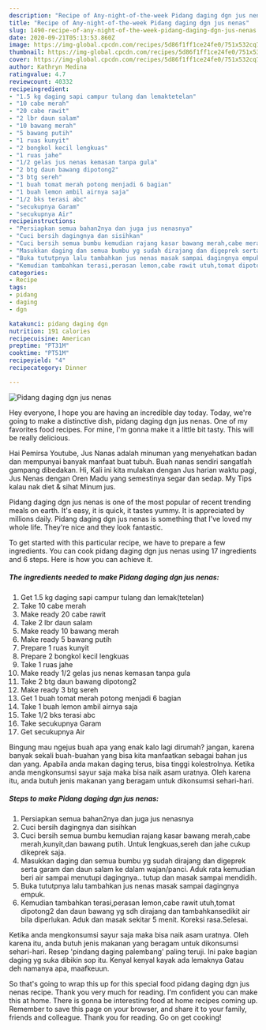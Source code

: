 ```yaml
---
description: "Recipe of Any-night-of-the-week Pidang daging dgn jus nenas"
title: "Recipe of Any-night-of-the-week Pidang daging dgn jus nenas"
slug: 1490-recipe-of-any-night-of-the-week-pidang-daging-dgn-jus-nenas
date: 2020-09-21T05:13:53.860Z
image: https://img-global.cpcdn.com/recipes/5d86f1ff1ce24fe0/751x532cq70/pidang-daging-dgn-jus-nenas-foto-resep-utama.jpg
thumbnail: https://img-global.cpcdn.com/recipes/5d86f1ff1ce24fe0/751x532cq70/pidang-daging-dgn-jus-nenas-foto-resep-utama.jpg
cover: https://img-global.cpcdn.com/recipes/5d86f1ff1ce24fe0/751x532cq70/pidang-daging-dgn-jus-nenas-foto-resep-utama.jpg
author: Kathryn Medina
ratingvalue: 4.7
reviewcount: 40332
recipeingredient:
- "1.5 kg daging sapi campur tulang dan lemaktetelan"
- "10 cabe merah"
- "20 cabe rawit"
- "2 lbr daun salam"
- "10 bawang merah"
- "5 bawang putih"
- "1 ruas kunyit"
- "2 bongkol kecil lengkuas"
- "1 ruas jahe"
- "1/2 gelas jus nenas kemasan tanpa gula"
- "2 btg daun bawang dipotong2"
- "3 btg sereh"
- "1 buah tomat merah potong menjadi 6 bagian"
- "1 buah lemon ambil airnya saja"
- "1/2 bks terasi abc"
- "secukupnya Garam"
- "secukupnya Air"
recipeinstructions:
- "Persiapkan semua bahan2nya dan juga jus nenasnya"
- "Cuci bersih dagingnya dan sisihkan"
- "Cuci bersih semua bumbu kemudian rajang kasar bawang merah,cabe merah,kunyit,dan bawang putih. Untuk lengkuas,sereh dan jahe cukup dikeprek saja."
- "Masukkan daging dan semua bumbu yg sudah dirajang dan digeprek serta garam dan daun salam ke dalam wajan/panci. Aduk rata kemudian beri air sampai menutupi dagingnya.. tutup dan masak sampai mendidih."
- "Buka tututpnya lalu tambahkan jus nenas masak sampai dagingnya empuk."
- "Kemudian tambahkan terasi,perasan lemon,cabe rawit utuh,tomat dipotong2 dan daun bawang yg sdh dirajang dan tambahkansedikit air bila diperlukan. Aduk dan masak sekitar 5 menit. Koreksi rasa.Selesai."
categories:
- Recipe
tags:
- pidang
- daging
- dgn

katakunci: pidang daging dgn 
nutrition: 191 calories
recipecuisine: American
preptime: "PT31M"
cooktime: "PT51M"
recipeyield: "4"
recipecategory: Dinner

---
```



![Pidang daging dgn jus nenas](https://img-global.cpcdn.com/recipes/5d86f1ff1ce24fe0/751x532cq70/pidang-daging-dgn-jus-nenas-foto-resep-utama.jpg)

Hey everyone, I hope you are having an incredible day today. Today, we're going to make a distinctive dish, pidang daging dgn jus nenas. One of my favorites food recipes. For mine, I'm gonna make it a little bit tasty. This will be really delicious.

Hai Pemirsa Youtube, Jus Nanas adalah minuman yang menyehatkan badan dan mempunyai banyak manfaat buat tubuh. Buah nanas sendiri sangatlah gampang dibedakan. Hi, Kali ini kita mulakan dengan Jus harian waktu pagi, Jus Nenas dengan Oren Madu yang semestinya segar dan sedap. My Tips kalau nak diet &amp; sihat Minum jus.

Pidang daging dgn jus nenas is one of the most popular of recent trending meals on earth. It's easy, it is quick, it tastes yummy. It is appreciated by millions daily. Pidang daging dgn jus nenas is something that I've loved my whole life. They're nice and they look fantastic.


To get started with this particular recipe, we have to prepare a few ingredients. You can cook pidang daging dgn jus nenas using 17 ingredients and 6 steps. Here is how you can achieve it.

<!--inarticleads1-->

##### The ingredients needed to make Pidang daging dgn jus nenas:

1. Get 1.5 kg daging sapi campur tulang dan lemak(tetelan)
1. Take 10 cabe merah
1. Make ready 20 cabe rawit
1. Take 2 lbr daun salam
1. Make ready 10 bawang merah
1. Make ready 5 bawang putih
1. Prepare 1 ruas kunyit
1. Prepare 2 bongkol kecil lengkuas
1. Take 1 ruas jahe
1. Make ready 1/2 gelas jus nenas kemasan tanpa gula
1. Take 2 btg daun bawang dipotong2
1. Make ready 3 btg sereh
1. Get 1 buah tomat merah potong menjadi 6 bagian
1. Take 1 buah lemon ambil airnya saja
1. Take 1/2 bks terasi abc
1. Take secukupnya Garam
1. Get secukupnya Air


Bingung mau ngejus buah apa yang enak kalo lagi dirumah? jangan, karena banyak sekali buah-buahan yang bisa kita manfaatkan sebagai bahan jus dan yang. Apabila anda makan daging terus, bisa tinggi kolestrolnya. Ketika anda mengkonsumsi sayur saja maka bisa naik asam uratnya. Oleh karena itu, anda butuh jenis makanan yang beragam untuk dikonsumsi sehari-hari. 

<!--inarticleads2-->

##### Steps to make Pidang daging dgn jus nenas:

1. Persiapkan semua bahan2nya dan juga jus nenasnya
1. Cuci bersih dagingnya dan sisihkan
1. Cuci bersih semua bumbu kemudian rajang kasar bawang merah,cabe merah,kunyit,dan bawang putih. Untuk lengkuas,sereh dan jahe cukup dikeprek saja.
1. Masukkan daging dan semua bumbu yg sudah dirajang dan digeprek serta garam dan daun salam ke dalam wajan/panci. Aduk rata kemudian beri air sampai menutupi dagingnya.. tutup dan masak sampai mendidih.
1. Buka tututpnya lalu tambahkan jus nenas masak sampai dagingnya empuk.
1. Kemudian tambahkan terasi,perasan lemon,cabe rawit utuh,tomat dipotong2 dan daun bawang yg sdh dirajang dan tambahkansedikit air bila diperlukan. Aduk dan masak sekitar 5 menit. Koreksi rasa.Selesai.


Ketika anda mengkonsumsi sayur saja maka bisa naik asam uratnya. Oleh karena itu, anda butuh jenis makanan yang beragam untuk dikonsumsi sehari-hari. Resep &#39;pindang daging palembang&#39; paling teruji. Ini pake bagian daging yg suka dibikin sop itu. Kenyal kenyal kayak ada lemaknya Gatau deh namanya apa, maafkeuun. 

So that's going to wrap this up for this special food pidang daging dgn jus nenas recipe. Thank you very much for reading. I'm confident you can make this at home. There is gonna be interesting food at home recipes coming up. Remember to save this page on your browser, and share it to your family, friends and colleague. Thank you for reading. Go on get cooking!
